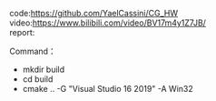 code:https://github.com/YaelCassini/CG_HW <br>
video:https://www.bilibili.com/video/BV17m4y1Z7JB/ <br>
report:

Command：
- mkdir build
- cd build
- cmake .. -G "Visual Studio 16 2019" -A Win32
